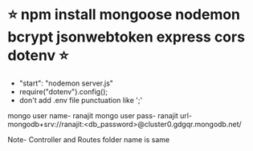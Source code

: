 # ⭐️ npm install mongoose nodemon bcrypt jsonwebtoken express cors dotenv ⭐️

- "start": "nodemon server.js"
- require("dotenv").config();
- don't add .env file punctuation like ';'


mongo user name- ranajit
mongo user pass- ranajit
url- mongodb+srv://ranajit:<db_password>@cluster0.gdgqr.mongodb.net/


Note- Controller and Routes folder name is same